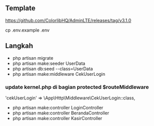 ## Template
https://github.com/ColorlibHQ/AdminLTE/releases/tag/v3.1.0

cp .env.example .env

## Langkah
- php artisan migrate
- php artisan make:seeder UserData
- php artisan db:seed --class=UserData
- php artisan make:middleware CekUserLogin

### update kernel.php di bagian protected $routeMiddleware
'cekUserLogin' => \App\Http\Middleware\CekUserLogin::class,

- php artisan make:controller LoginController
- php artisan make:controller BerandaController
- php artisan make:controller KasirController
